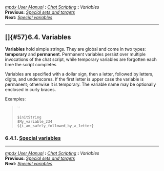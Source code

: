 [*mpdx User Manual*](README.md) **:** [*Chat Scripting*](mpd50.md)
**:** *Variables*\
**Previous:** [*Special sets and targets*](mpd56.md)\
**Next:** [*Special variables*](mpd58.md)

------------------------------------------------------------------------

## []{#57}6.4. Variables

**Variables** hold simple strings. They are global and come in two
types: **temporary** and **permanent**. Permanent variables persist over
multiple invocations of the chat script, while temporary variables are
forgotten each time the script completes.

Variables are specified with a dollar sign, then a letter, followed by
letters, digits, and underscores. If the first letter is upper case the
variable is permanent; otherwise it is temporary. The variable name may
be optionally enclosed in curly braces.

Examples:

> ``
>
>     $initString
>     $My_variable_234
>     ${i_am_safely_followed_by_a_letter}

### 6.4.1. [Special variables](mpd58.md#58)

------------------------------------------------------------------------

[*mpdx User Manual*](README.md) **:** [*Chat Scripting*](mpd50.md)
**:** *Variables*\
**Previous:** [*Special sets and targets*](mpd56.md)\
**Next:** [*Special variables*](mpd58.md)
